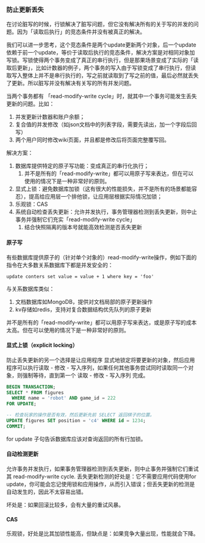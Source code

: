 ### 防止更新丢失
在讨论脏写的时候，行锁解决了脏写问题，但它没有解决所有的关于写的并发的问题。因为「读取后执行」的竞态条件并没有被真正的解决。

我们可以进一步思考，这个竞态条件是两个update更新两个对象，后一个update依赖于前一个update，等价于读取后执行的竞态条件，解决方案是对相同对象加写锁。写锁使得两个事务变成了真正的串行执行，但是那果场景变成了实际的「读取后更新」，比如计数器的例子，两个事务的写入由于写锁变成了串行执行，但读取写入整体上并不是串行执行的，写之前就读取到了写之前的值，最后必然就丢失了更新。所以脏写并没有解决有关写的所有并发问题。

当两个事务都有 「read-modify-write cycle」时，就其中一个事务可能发生丢失更新的问题。比如：
1. 并发更新计数器和账户余额；
2. 复合值的并发修改（如json文档中的列表字段，需要先读出，加一个字段后回写）
3. 两个用户同时修改wiki页面，并且都是修改后将页面完整覆写回。

解决方案：

1. 数据库提供特定的原子写功能：变成真正的串行化执行；
    1. 并不是所有的「read-modify-write」都可以用原子写来表达，但在可以使用的情况下是一种非常好的原则。
2. 显式上锁：避免数据库加锁（这有很大的性能损失，并不是所有的场景都能容忍），提高给应用层一个排他锁，让应用层根据实际情况加锁；
3. 乐观锁：CAS
4. 系统自动检查丢失更新：允许并发执行，事务管理器检测到丢失更新，则中止事务并强制它们充实「read-modify-write cycle」
    1. 结合快照隔离的版本号就能高效检测是否丢失更新

#### 原子写
有些数据库提供原子的（针对单个对象的）read-modify-write操作，例如下面的指令在大多数关系数据库下都是并发安全的：
```
update conters set value = value + 1 where key = 'foo'
```
与关系数据库类似：
1. 文档数据库如MongoDB，提供对文档局部的原子更新操作
2. kv存储如redis，支持对复合数据结构优先队列的原子更新

并不是所有的「read-modify-write」都可以用原子写来表达，或是原子写的成本太高。但在可以使用的情况下是一种非常好的原则。

#### 显式上锁（explicit locking）
防止丢失更新的另一个选择是让应用程序 显式地锁定将要更新的对象，然后应用程序可以执行读取 - 修改 - 写入序列，如果任何其他事务尝试同时读取同一个对象，则强制等待，直到第一个 读取 - 修改 - 写入序列 完成。
```sql
BEGIN TRANSACTION;
SELECT * FROM figures
  WHERE name = 'robot' AND game_id = 222
FOR UPDATE;

-- 检查玩家的操作是否有效，然后更新先前 SELECT 返回棋子的位置。
UPDATE figures SET position = 'c4' WHERE id = 1234;
COMMIT;
```

for update 子句告诉数据库应该对查询返回的所有行加锁。

#### 自动检测更新
允许事务并发执行，如果事务管理器检测到丢失更新，则中止事务并强制它们重试其 read-modify-write cycle.
丢失更新检测的好处是：它不需要应用代码使用for update，你可能会忘记使用锁和应用操作，从而引入错误；但丢失更新的检测是自动发生的，因此不太容易出错。

坏处是：如果回滚比较多，会有大量的重试风暴。

#### CAS
乐观锁，好处是比其加锁性能高，但缺点是：如果竞争大量出现，性能就会下降。
